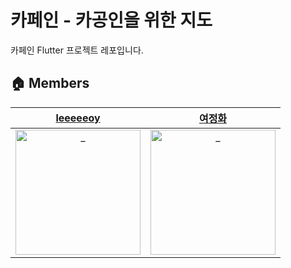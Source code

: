 # 카페인 - 카공인을 위한 지도

카페인 Flutter 프로젝트 레포입니다.

## 🏠 Members

|            [leeeeeoy](https://github.com/leeeeeoy)             |            [여정화](https://github.com/22sonamu)             | 
| :----------------------------------------------------------: | :----------------------------------------------------------: | 
| <img src="https://avatars.githubusercontent.com/u/63850050?v=4" width=200px alt="_"/> | <img src="https://avatars.githubusercontent.com/u/73538957?v=4" width=200px alt="_"/>  |